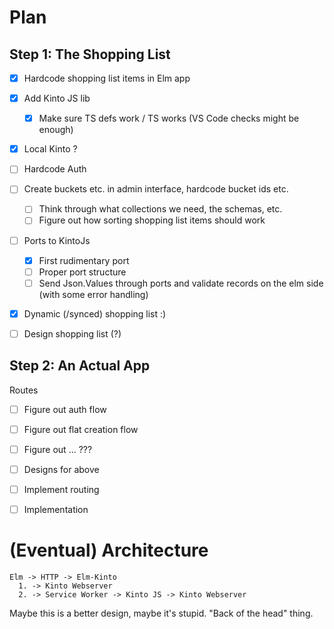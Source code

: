 # Plan

## Step 1: The Shopping List

* [X] Hardcode shopping list items in Elm app
* [X] Add Kinto JS lib
  - [X] Make sure TS defs work / TS works (VS Code checks might be enough)
* [X] Local Kinto ?
* [ ] Hardcode Auth
* [ ] Create buckets etc. in admin interface, hardcode bucket ids etc.
  - [ ] Think through what collections we need, the schemas, etc.
  - [ ] Figure out how sorting shopping list items should work
* [ ] Ports to KintoJs
  - [X] First rudimentary port
  - [ ] Proper port structure
  - [ ] Send Json.Values through ports and validate records on the elm side (with some error handling)
* [X] Dynamic (/synced) shopping list :)

* [ ] Design shopping list (?)

## Step 2: An Actual App
Routes
* [ ] Figure out auth flow
* [ ] Figure out flat creation flow
* [ ] Figure out ... ???
* [ ] Designs for above
* [ ] Implement routing
* [ ] Implementation


# (Eventual) Architecture

```
Elm -> HTTP -> Elm-Kinto
  1. -> Kinto Webserver
  2. -> Service Worker -> Kinto JS -> Kinto Webserver
```

Maybe this is a better design, maybe it's stupid. "Back of the head" thing.
